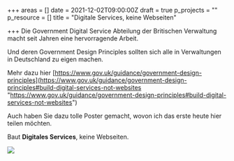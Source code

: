 +++
areas = []
date = 2021-12-02T09:00:00Z
draft = true
p_projects = ""
p_resource = []
title = "Digitale Services, keine Webseiten"

+++
Die Government Digital Service Abteilung der Britischen Verwaltung macht seit Jahren eine hervorragende Arbeit. 

Und deren Government Design Principles sollten sich alle in Verwaltungen in Deutschland zu eigen machen.

Mehr dazu hier [https://www.gov.uk/guidance/government-design-principles](https://www.gov.uk/guidance/government-design-principles#build-digital-services-not-websites "https://www.gov.uk/guidance/government-design-principles#build-digital-services-not-websites")

Auch haben Sie dazu tolle Poster gemacht, wovon ich das erste heute hier teilen möchten.

Baut **Digitales Services**, keine Webseiten. 

![](https://res.cloudinary.com/civicvision/image/upload/v1638379677/milafrerichs.com/garden/govuk_digital_services_poster.jpg)